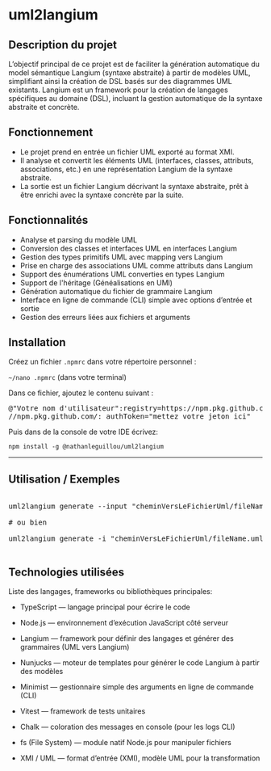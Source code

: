 # **uml2langium**

## Description du projet


L’objectif principal de ce projet est de faciliter la génération automatique du model sémantique Langium (syntaxe abstraite) à partir de modèles UML, simplifiant ainsi la création de DSL basés sur des diagrammes UML existants.
Langium est un framework pour la création de langages spécifiques au domaine (DSL), incluant la gestion automatique de la syntaxe abstraite et concrète.

## Fonctionnement

- Le projet prend en entrée un fichier UML exporté au format XMI.
- Il analyse et convertit les éléments UML (interfaces, classes, attributs, associations, etc.) en une représentation Langium de la syntaxe abstraite.
- La sortie est un fichier Langium décrivant la syntaxe abstraite, prêt à être enrichi avec la syntaxe concrète par la suite.

## Fonctionnalités

- Analyse et parsing du modèle UML  
- Conversion des classes et interfaces UML en interfaces Langium  
- Gestion des types primitifs UML avec mapping vers Langium  
- Prise en charge des associations UML comme attributs dans Langium  
- Support des énumérations UML converties en types Langium
- Support de l'héritage (Généalisations en UMl)
- Génération automatique du fichier de grammaire Langium  
- Interface en ligne de commande (CLI) simple avec options d’entrée et sortie  
- Gestion des erreurs liées aux fichiers et arguments

## Installation

Créez un fichier `.npmrc` dans votre répertoire personnel :

`~/nano .npmrc` (dans votre terminal)

Dans ce fichier, ajoutez le contenu suivant :

<pre>
@"Votre nom d'utilisateur":registry=https://npm.pkg.github.com
//npm.pkg.github.com/:_authToken="mettez votre jeton ici"
</pre>
Puis dans de la console de votre IDE écrivez:

`npm install -g @nathanleguillou/uml2langium`

---

## **Utilisation / Exemples**

<pre> 
uml2langium generate --input "cheminVersLeFichierUml/fileName.uml" --output "cheminVersLEndroitOuSeraStoquéLeFichierLangium/fileName.langium"

# ou bien

uml2langium generate -i "cheminVersLeFichierUml/fileName.uml" -o "cheminVersLEndroitOuSeraStoquéLeFichierLangium/fileName.langium"
  
</pre> 

## **Technologies utilisées**
Liste des langages, frameworks ou bibliothèques principales:

- TypeScript — langage principal pour écrire le code

- Node.js — environnement d’exécution JavaScript côté serveur

- Langium — framework pour définir des langages et générer des grammaires (UML vers Langium)

- Nunjucks — moteur de templates pour générer le code Langium à partir des modèles

- Minimist — gestionnaire simple des arguments en ligne de commande (CLI)

- Vitest — framework de tests unitaires

- Chalk — coloration des messages en console (pour les logs CLI)

- fs (File System) — module natif Node.js pour manipuler fichiers

- XMI / UML — format d’entrée (XMI), modèle UML pour la transformation 